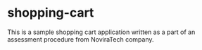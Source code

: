 # shopping-cart
This is a sample shopping cart application written as a part of an assessment procedure from NoviraTech company.
